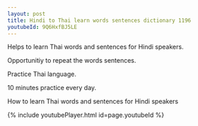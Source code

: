 ```yaml
---
layout: post
title: Hindi to Thai learn words sentences dictionary 1196 
youtubeId: 9Q6HxfBJ5LE
---
```

 
 
Helps to learn Thai words and sentences for Hindi speakers.

Opportunitiy to repeat the words sentences. 

Practice Thai language. 
 
10 minutes practice every day. 
 
How to learn Thai words and sentences for Hindi speakers 
 
{% include youtubePlayer.html id=page.youtubeId %}
 
